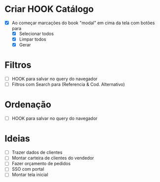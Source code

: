 # Criar HOOK Catálogo

- [x] Ao começar marcações do book "modal" em cima da tela com botões para
  - [x] Selecionar todos
  - [x] Limpar todos
  - [x] Gerar

# Filtros

- [ ] HOOK para salvar no query do navegador
- [ ] Filtros com Search para (Referencia & Cod. Alternativo)

# Ordenação

- [ ] HOOK para salvar no query do navegador

# Ideias

- [ ] Trazer dados de clientes
- [ ] Montar carteira de clientes do vendedor
- [ ] Fazer orçamento de pedidos
- [ ] SSO com portal
- [ ] Montar tela inicial
